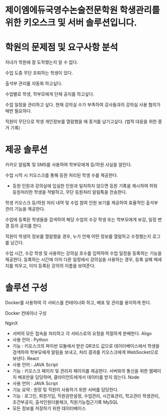 # 제이엠에듀국영수논술전문학원 학생관리를 위한 키오스크 및 서버 솔루션입니다.

# 학원의 문제점 및 요구사항 분석

자녀가 학원에 잘 도착했는지 알 수 없다.

수업 도중 무단 조퇴하는 학생이 있다.

출석부 관리를 자동화 하고싶다.

수업별로 학생, 학부모에게 단체 공지를 하고싶다.

수업 일정을 관리하고 싶다. 현재 강의실 수가 부족하여 강사들과의 강의실 사용 협의가 매번 필요하다.

직원이 무단으로 학생 개인정보를 열람했을 때 증거를 남기고싶다. (법적 대응을 위한 증거 기록)

# 제공 솔루션

카카오 알림톡 및 SMS를 사용하여 학부모에게 등/하원 사실을 알린다.

수업 시작 시 키오스크를 통해 등원 처리된 학생 수를 제공한다.
- 등원 인원과 강의실에 입실한 인원과 일치하지 않으면 등원 기록을 제시하여 허워 등원처리한 학생을 적발하고, 무단 등원처리 알림톡을 전송한다.

학생 키오스크 등/하원 처리 내역 및 수업 참여 인원 보기를 제공하여 효율적인 출석부 관리 기능을 제공한다.

수업에 등록된 학생들을 검색하여 해당 수업의 수강 학생 또는 학부모에게 보강, 일정 변경 등의 공지를 한다.

직원이 학생의 정보를 열람했을 경우, 누가 언제 어떤 정보를 열람하고 수정했는지 로그를 남긴다.

수업 시간, 수강 학생 및 사용하는 강의실 호수를 입력하여 수업 일정을 등록하는 기능을 제공한다.
등록하는 시간에 이미 다른 일정에서 강의실을 사용하는 경우, 등록 실패 메세지를 띄우고, 이미 등록된 강의의 이름을 보여준다.

# 솔루션 구성

Docker를 사용하여 각 서비스를 컨테이너화 하고, 배포 및 관리를 용이하게 한다.

Docker 컨테이너 구성

NginX
- 서버의 모든 접속을 처리하고 각 서비스로의 요청을 적절하게 분배한다.
Aligo
- 사용 언어 : Python
- 기능 : 키오스크의 파이썬 모듈에서 받은 QR코드 값으로 데이터베이스에서 학생을 검색하여 학부모에게 알림을 보내고, 처리 결과를 키오스크에게 WebSocket으로 보낸다.
React
- 사용 언어 : JAVA Script
- 기능 : 키오스크 페이지 및 관리자 페이지를 제공한다. 서버와의 통신을 위한 웹페이지 배포만을 담당하며, 클라이언트에게서 데이터를 받지 않는다.
Node
- 사용 언어 : JAVA Script
- 기능 요약 : 원장 및 직원이 사용하기 위한 서버를 담당한다.
- 기능 : 로그인, 회원가입, 직원권한설정, 수업관리, 시간표관리, 학교관리 학생관리, 조건부공지, 출석인원더블체크, 직원기능접근기록
MySQL
- 모든 정보를 저장하기 위한 데이터베이스

